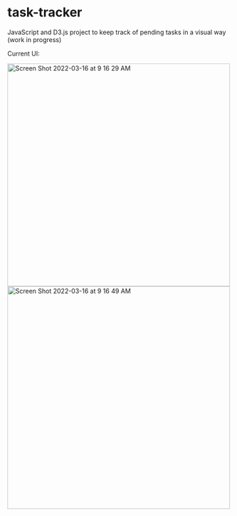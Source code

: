 # task-tracker
JavaScript and D3.js project to keep track of pending tasks in a visual way (work in progress)

Current UI:


<img width="500" alt="Screen Shot 2022-03-16 at 9 16 29 AM" src="https://user-images.githubusercontent.com/91585538/158637093-3a05861d-a5a8-42a4-ba20-c0c2d15b5a13.png">

<img width="500" alt="Screen Shot 2022-03-16 at 9 16 49 AM" src="https://user-images.githubusercontent.com/91585538/158637185-1f709206-5089-4650-8da8-53b5f3bf9585.png">
